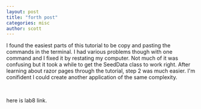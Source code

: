 ```yaml
---
layout: post
title: "forth post"
categories: misc
author: scott
---
```



I found the easiest parts of this tutorial to be copy and pasting the commands in the terminal. I had various problems though with one command and I fixed it by restating my computer. Not much of it was confusing but it took a while to get the SeedData class to work right. After learning about razor pages through the tutorial, step 2 was much easier. I'm conifident I could create another application of the same complexity.

&nbsp;

here is lab8 link. 
